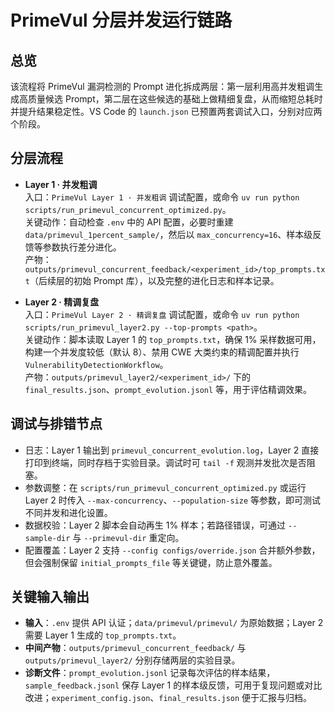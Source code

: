# PrimeVul 分层并发运行链路

## 总览
该流程将 PrimeVul 漏洞检测的 Prompt 进化拆成两层：第一层利用高并发粗调生成高质量候选 Prompt，第二层在这些候选的基础上做精细复盘，从而缩短总耗时并提升结果稳定性。VS Code 的 `launch.json` 已预置两套调试入口，分别对应两个阶段。

## 分层流程

- **Layer 1 · 并发粗调**  
  入口：`PrimeVul Layer 1 · 并发粗调` 调试配置，或命令 `uv run python scripts/run_primevul_concurrent_optimized.py`。  
  关键动作：自动检查 `.env` 中的 API 配置，必要时重建 `data/primevul_1percent_sample/`，然后以 `max_concurrency=16`、样本级反馈等参数执行差分进化。  
  产物：`outputs/primevul_concurrent_feedback/<experiment_id>/top_prompts.txt`（后续层的初始 Prompt 库），以及完整的进化日志和样本记录。

- **Layer 2 · 精调复盘**  
  入口：`PrimeVul Layer 2 · 精调复盘` 调试配置，或命令 `uv run python scripts/run_primevul_layer2.py --top-prompts <path>`。  
  关键动作：脚本读取 Layer 1 的 `top_prompts.txt`，确保 1% 采样数据可用，构建一个并发度较低（默认 8）、禁用 CWE 大类约束的精调配置并执行 `VulnerabilityDetectionWorkflow`。  
  产物：`outputs/primevul_layer2/<experiment_id>/` 下的 `final_results.json`、`prompt_evolution.jsonl` 等，用于评估精调效果。

## 调试与排错节点

- 日志：Layer 1 输出到 `primevul_concurrent_evolution.log`，Layer 2 直接打印到终端，同时存档于实验目录。调试时可 `tail -f` 观测并发批次是否阻塞。  
- 参数调整：在 `scripts/run_primevul_concurrent_optimized.py` 或运行 Layer 2 时传入 `--max-concurrency`、`--population-size` 等参数，即可测试不同并发和进化设置。  
- 数据校验：Layer 2 脚本会自动再生 1% 样本；若路径错误，可通过 `--sample-dir` 与 `--primevul-dir` 重定向。  
- 配置覆盖：Layer 2 支持 `--config configs/override.json` 合并额外参数，但会强制保留 `initial_prompts_file` 等关键键，防止意外覆盖。

## 关键输入输出

- **输入**：`.env` 提供 API 认证；`data/primevul/primevul/` 为原始数据；Layer 2 需要 Layer 1 生成的 `top_prompts.txt`。  
- **中间产物**：`outputs/primevul_concurrent_feedback/` 与 `outputs/primevul_layer2/` 分别存储两层的实验目录。  
- **诊断文件**：`prompt_evolution.jsonl` 记录每次评估的样本结果，`sample_feedback.jsonl` 保存 Layer 1 的样本级反馈，可用于复现问题或对比改进；`experiment_config.json`、`final_results.json` 便于汇报与归档。
